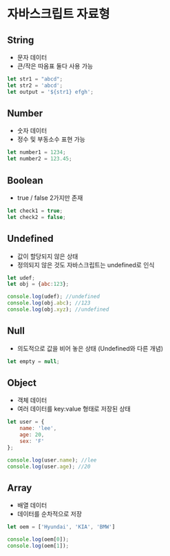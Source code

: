 # 자바스크립트 자료형



## String

- 문자 데이터
- 큰/작은 따옴표 둘다 사용 가능

~~~javascript
let str1 = "abcd";
let str2 = 'abcd';
let output = '${str1} efgh';
~~~



## Number

- 숫자 데이터
- 정수 및 부동소수 표현 가능

~~~javascript
let number1 = 1234;
let number2 = 123.45;
~~~



## Boolean

- true / false  2가지만 존재

~~~javascript
let check1 = true;
let check2 = false;
~~~



## Undefined

- 값이 할당되지 않은 상태
- 정의되지 않은 것도 자바스크립트는 undefined로 인식

~~~javascript
let udef;
let obj = {abc:123};

console.log(udef); //undefined
console.log(obj.abc); //123
console.log(obj.xyz); //undefined
~~~



## Null

- 의도적으로 값을 비어 놓은 상태 (Undefined와 다른 개념)

~~~javascript
let empty = null;
~~~



## Object

- 객체 데이터
- 여러 데이터를 key:value 형태로 저장된 상태

~~~javascript
let user = {
    name: 'lee',
    age: 20,
   	sex: 'F'
};

console.log(user.name); //lee
console.log(user.age); //20
~~~



## Array

- 배열 데이터
- 데이터를 순차적으로 저장

~~~javascript
let oem = ['Hyundai', 'KIA', 'BMW']

console.log(oem[0]);
console.log(oem[1]);
~~~

